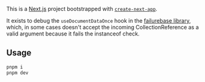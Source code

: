 This is a [Next.js](https://nextjs.org) project bootstrapped with [`create-next-app`](https://nextjs.org/docs/app/api-reference/cli/create-next-app).

It exists to debug the `useDocumentDataOnce` hook in the [failurebase library](https://github.com/failurebase/failurebase), which, in some cases doesn't accept the incoming CollectionReference as a valid argument because it fails the instanceof check.

## Usage

```bash
pnpm i
pnpm dev
```
